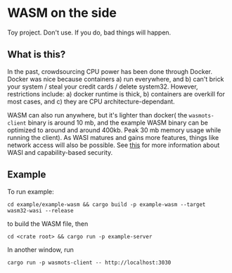 # WASM on the side

Toy project. Don't use. If you do, bad things will happen.

## What is this?

In the past, crowdsourcing CPU power has been done through Docker. Docker was nice because containers a) run everywhere, and b) can't brick your system / steal your credit cards / delete system32. However, restrictions include: a) docker runtime is thick, b) containers are overkill for most cases, and c) they are CPU architecture-dependant.

WASM can also run anywhere, but it's lighter than docker( the `wasmots-client` binary is around 10 mb, and the example WASM binary can be optimized to around and around 400kb. Peak 30 mb memory usage while running the client). As WASI matures and gains more features, things like network access will also be possible. See 
[this](https://github.com/bytecodealliance/wasmtime/blob/main/docs/WASI-capabilities.md) for more information about WASI and capability-based security.

## Example

To run example: 

`cd example/example-wasm && cargo build -p example-wasm --target wasm32-wasi --release` 

to build the WASM file, then

`cd <crate root> && cargo run -p example-server`

In another window, run

`cargo run -p wasmots-client -- http://localhost:3030`
